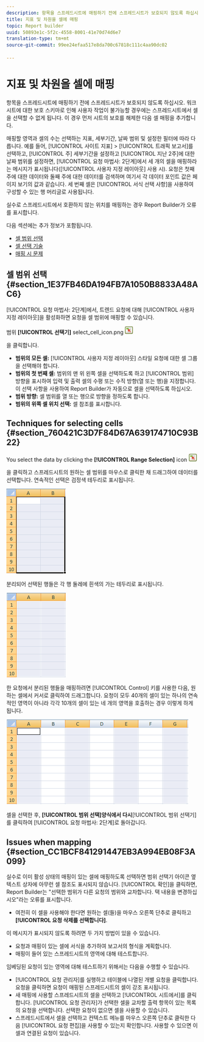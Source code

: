 ```yaml
---
description: 항목을 스프레드시트에 매핑하기 전에 스프레드시트가 보호되지 않도록 하십시오. 워크시트에 대한 보호 스키마로 인해 사용자 작업이 불가능할 경우에는 스프레드시트에서 셀을 선택할 수 없게 됩니다. 이 경우 먼저 시트의 보호를 해제한 다음 셀 매핑을 추가합니다.
title: 지표 및 차원을 셀에 매핑
topic: Report builder
uuid: 50893e1c-5f2c-4558-8001-41e70d74d6e7
translation-type: tm+mt
source-git-commit: 99ee24efaa517e8da700c67818c111c4aa90dc02

---
```



# 지표 및 차원을 셀에 매핑

항목을 스프레드시트에 매핑하기 전에 스프레드시트가 보호되지 않도록 하십시오. 워크시트에 대한 보호 스키마로 인해 사용자 작업이 불가능할 경우에는 스프레드시트에서 셀을 선택할 수 없게 됩니다. 이 경우 먼저 시트의 보호를 해제한 다음 셀 매핑을 추가합니다.

매핑할 영역과 셀의 수는 선택하는 지표, 세부기간, 날짜 범위 및 설정한 필터에 따라 다릅니다. 예를 들어, [!UICONTROL 사이트 지표] &gt; [!UICONTROL 트래픽 보고서]를 선택하고, [!UICONTROL 주] 세부기간을 설정하고 [!UICONTROL 지난 2주]에 대한 날짜 범위를 설정하면, [!UICONTROL 요청 마법사: 2단계]에서 세 개의 셀을 매핑하라는 메시지가 표시됩니다([!UICONTROL 사용자 지정 레이아웃] 사용 시). 요청은 첫째 주에 대한 데이터와 둘째 주에 대한 데이터를 검색하며 여기서 각 데이터 포인트 값은 페이지 보기의 값과 같습니다. 세 번째 셀은 [!UICONTROL 서식 선택 사항]을 사용하여 구성할 수 있는 행 머리글로 사용됩니다.

실수로 스프레드시트에서 호환하지 않는 위치를 매핑하는 경우 Report Builder가 오류를 표시합니다.

다음 섹션에는 추가 정보가 포함됩니다.

* [셀 범위 선택](/help/analyze/report-builder/layout/map-metrics-and-dimensions-to-cells.md#section_1E37FB46DA194FB7A1050B8833A48AC6)
* [셀 선택 기술](/help/analyze/report-builder/layout/map-metrics-and-dimensions-to-cells.md#section_760421C3D7F84D67A639174710C93B22)
* [매핑 시 문제](/help/analyze/report-builder/layout/map-metrics-and-dimensions-to-cells.md#section_CC1BCF841291447EB3A994EB08F3A099)

## 셀 범위 선택 {#section_1E37FB46DA194FB7A1050B8833A48AC6}

[!UICONTROL 요청 마법사: 2단계]에서, 트렌드 요청에 대해 [!UICONTROL 사용자 지정 레이아웃]을 활성화하면 요청을 셀 범위에 매핑할 수 있습니다.

범위 **[!UICONTROL 선택기]** select_cell_icon.png ![를 클릭합니다.](assets/select_cell_icon.png)

을 클릭합니다.

* **범위의 모든 셀:** [!UICONTROL 사용자 지정 레이아웃] 스타일 요청에 대한 셀 그룹을 선택해야 합니다.
* **범위의 첫 번째 셀:** 범위의 맨 위 왼쪽 셀을 선택하도록 하고 [!UICONTROL 범위] 방향을 표시하여 입력 및 출력 셀의 수평 또는 수직 방향(열 또는 행)을 지정합니다. 이 선택 사항을 사용하여 Report Builder가 자동으로 셀을 선택하도록 하십시오.
* **범위 방향:** 셀 범위를 열 또는 행으로 방향을 정하도록 합니다.
* **범위의 위쪽 셀 위치 선택:** 셀 참조를 표시합니다.

## Techniques for selecting cells {#section_760421C3D7F84D67A639174710C93B22}

You select the data by clicking the **[!UICONTROL Range Selection]** icon  ![select_cell_icon.png](assets/select_cell_icon.png)

을 클릭하고 스프레드시트의 원하는 셀 범위를 마우스로 클릭한 채 드래그하여 데이터를 선택합니다. 연속적인 선택은 검정색 테두리로 표시됩니다.

![](assets/twenty_cells.gif)

분리되어 선택된 행들은 각 행 둘레에 흰색의 가는 테두리로 표시됩니다.

![](assets/twoXten_cells_highlighted.gif)

한 요청에서 분리된 행들을 매핑하려면 [!UICONTROL Control] 키를 사용한 다음, 원하는 셀에서 커서로 클릭하여 드래그합니다. 요청이 모두 40개의 셀이 있는 하나의 연속적인 영역이 아니라 각각 10개의 셀이 있는 네 개의 영역을 호출하는 경우 이렇게 하게 됩니다.

![](assets/map4.png)

셀을 선택한 후, **[!UICONTROL 범위 선택]양식에서 다시**[!UICONTROL 범위 선택기]를 클릭하여 [!UICONTROL 요청 마법사: 2단계]로 돌아갑니다.

## Issues when mapping {#section_CC1BCF841291447EB3A994EB08F3A099}

실수로 이미 활성 상태의 매핑이 있는 셀에 매핑하도록 선택하면 범위 선택기 아이콘 옆 텍스트 상자에 아무런 셀 참조도 표시되지 않습니다. [!UICONTROL 확인]을 클릭하면, Report Builder는 "선택한 범위가 다른 요청의 범위와 교차합니다. 택 내용을 변경하십시오"라는 오류를 표시합니다.

* 여전히 이 셀을 사용해야 한다면 원하는 셀(들)을 마우스 오른쪽 단추로 클릭하고 **[!UICONTROL 요청 삭제를 선택합니다]**.

이 메시지가 표시되지 않도록 하려면 두 가지 방법이 있을 수 있습니다. 

*  요청과 매핑이 있는 셀에 서식을 추가하여 보고서의 형식을 계획합니다.
* 매핑이 들어 있는 스프레드시트의 영역에 대해 테스트합니다.

임베딩된 요청이 있는 영역에 대해 테스트하기 위해서는 다음을 수행할 수 있습니다.

* [!UICONTROL 요청 관리자]를 실행하고 테이블에 나열된 개별 요청을 클릭합니다. 요청을 클릭하면 요청이 매핑된 스프레드시트의 셀이 강조 표시됩니다.
* 새 매핑에 사용할 스프레드시트의 셀을 선택하고 [!UICONTROL 시트에서]를 클릭합니다. [!UICONTROL 요청 관리자]가 선택한 셀을 교차할 출력 항목이 있는 목록의 요청을 선택합니다. 선택한 요청이 없으면 셀을 사용할 수 있습니다.
* 스프레드시트에서 셀을 선택하고 컨텍스트 메뉴를 마우스 오른쪽 단추로 클릭한 다음 [!UICONTROL 요청 편집]을 사용할 수 있는지 확인합니다. 사용할 수 있으면 이 셀과 연결된 요청이 있습니다.
